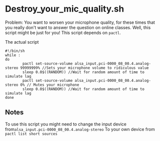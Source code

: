 # Destroy\_your\_mic\_quality.sh

Problem: You want to worsen your microphone quality, for these times that you really don't want to answer the question on online classes. Well, this script might be just for you! This script depends on `pactl`.

The actual script

```text
#!/bin/sh
while :
do
        pactl set-source-volume alsa_input.pci-0000_08_00.4.analog-stereo 99999999% //Sets your microphone volume to ridiculous value
        sleep 0.0$((RANDOM)) //Wait for random amount of time to simulate lag
        pactl set-source-volume alsa_input.pci-0000_08_00.4.analog-stereo 0% // Mutes your microphone
        sleep 0.0$((RANDOM)) //Wait for random amount of time to simulate lag
done                  
```

## Notes

To use this script you might need to change the input device from`alsa_input.pci-0000_08_00.4.analog-stereo` To your own device from `pactl list short sources`





